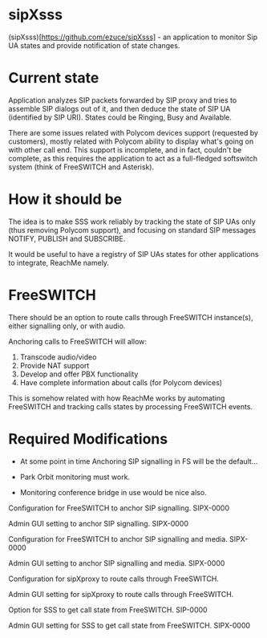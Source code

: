 sipXsss
=======

(sipXsss)[https://github.com/ezuce/sipXsss] - an application to monitor Sip UA states and provide
notification of state changes.

Current state
=============

Application analyzes SIP packets forwarded by SIP proxy and tries to assemble SIP dialogs out of it,
and then deduce the state of SIP UA (identified by SIP URI). States could be Ringing, Busy and Available.

There are some issues related with Polycom devices support (requested by customers), mostly related
with Polycom ability to display what's going on with other call end. This support is incomplete,
and in fact, couldn't be complete, as this requires the application to act as a full-fledged softswitch
system (think of FreeSWITCH and Asterisk).

How it should be
================

The idea is to make SSS work reliably by tracking the state of SIP UAs only (thus removing Polycom support),
and focusing on standard SIP messages NOTIFY, PUBLISH and SUBSCRIBE.

It would be useful to have a registry of SIP UAs states for other applications to integrate, ReachMe namely.

FreeSWITCH
==========

There should be an option to route calls through FreeSWITCH instance(s), either signalling only, or with audio.

Anchoring calls to FreeSWITCH will allow:

1. Transcode audio/video
2. Provide NAT support
3. Develop and offer PBX functionality
4. Have complete information about calls (for Polycom devices)

This is somehow related with how ReachMe works by automating FreeSWITCH and tracking calls states by processing
FreeSWITCH events.

Required Modifications
======================

* At some point in time Anchoring SIP signalling in FS will be the default...

* Park Orbit monitoring must work.

* Monitoring conference bridge in use would be nice also.

Configuration for FreeSWITCH to anchor SIP signalling. SIPX-0000

Admin GUI setting to anchor SIP signalling. SIPX-0000

Configuration for FreeSWITCH to anchor SIP signalling and media. SIPX-0000

Admin GUI setting to anchor SIP signalling and media. SIPX-0000

Configuration for sipXproxy to route calls through FreeSWITCH.

Admin GUI setting for sipXproxy to route calls through FreeSWITCH.

Option for SSS to get call state from FreeSWITCH. SIP-0000

Admin GUI setting for SSS to get call state from FreeSWITCH. SIPX-0000

